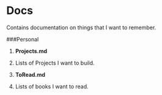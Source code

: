# Docs

Contains documentation on things that I want to remember.

###Personal

1. **Projects.md**
  1. Lists of Projects I want to build.

2. **ToRead.md**
  1. Lists of books I want to read.
